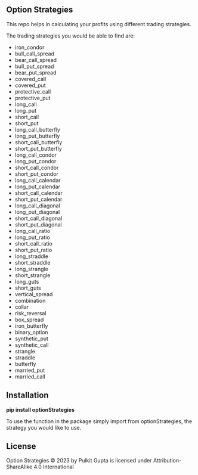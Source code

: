 ## Option Strategies

This repo helps in calculating your profits using different trading strategies.

The trading strategies you would be able to find are:
- iron_condor
- bull_call_spread
- bear_call_spread
- bull_put_spread
- bear_put_spread
- covered_call
- covered_put
- protective_call
- protective_put
- long_call
- long_put
- short_call
- short_put
- long_call_butterfly
- long_put_butterfly
- short_call_butterfly
- short_put_butterfly
- long_call_condor
- long_put_condor
- short_call_condor
- short_put_condor
- long_call_calendar
- long_put_calendar
- short_call_calendar
- short_put_calendar
- long_call_diagonal
- long_put_diagonal
- short_call_diagonal
- short_put_diagonal
- long_call_ratio
- long_put_ratio
- short_call_ratio
- short_put_ratio
- long_straddle
- short_straddle
- long_strangle
- short_strangle
- long_guts
- short_guts
- vertical_spread
- combination
- collar
- risk_reversal
- box_spread
- iron_butterfly
- binary_option
- synthetic_put
- synthetic_call
- strangle
- straddle
- butterfly
- married_put
- married_call

## Installation

**pip install optionStrategies**

To use the function in the package simply import from optionStrategies, the strategy you would like to use.

## License
Option Strategies © 2023 by Pulkit Gupta is licensed under Attribution-ShareAlike 4.0 International

